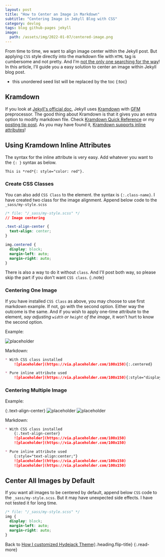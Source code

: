 ```yaml
---
layout: post
title: "How to Center an Image in Markdown"
subtitle: "Centering Image in Jekyll Blog with CSS"
category: devlog
tags: blog github-pages jekyll
image:
  path: /assets/img/2022-01-07/centered-image.png
---
```


From time to time, we want to align image center within the Jekyll post. But applying `CSS` style directly into the
markdown file with `HTML` tag is cumbersome and not pretty. And I'm [not the only one searching for the way]!
In this article, I'll guide you a easy solution to center an image within Jekyll blog post.

[not the only one searching for the way]: https://stackoverflow.com/questions/23819197/jekyll-blog-post-centering-images

<!--more-->

* this unordered seed list will be replaced by the toc
{:toc}

## Kramdown

If you look at [Jekyll's official doc], Jekyll uses [Kramdown] with [GFM] preprocessor. The good thing about Kramdown is
that it gives you an extra option to modify markdown file. Check [Kramdown Quick Reference] or my [posting tip post].
As you may have found it, [Kramdown supports inline attributes]!

[Jekyll's official doc]: https://jekyllrb.com/docs/configuration/markdown/
[Kramdown]: https://kramdown.gettalong.org/quickref.html
[GFM]: https://github.com/kramdown/parser-gfm
[Kramdown Quick Reference]: https://kramdown.gettalong.org/quickref.html
[posting tip post]: https://lazyren.github.io/devlog/hydejack-post-writing-tips-tricks.html
[Kramdown supports inline attributes]: https://kramdown.gettalong.org/quickref.html#inline-attributes

## Using Kramdown Inline Attributes

The syntax for the inline attribute is very easy. Add whatever you want to the `{: }` syntax as below.

```markdown
This is *red*{: style="color: red"}.
```

### Create CSS Classes

You can also add `CSS Class` to the element. the syntax is `{:.class-name}`. I have created two class for the image
alignment. Append below code to the `_sass/my-style.scss`

```css
/* file: "/_sass/my-style.scss" */
// Image centering

.text-align-center {
  text-align: center;
}

img.centered {
  display: block;
  margin-left: auto;
  margin-right: auto;
}
```

There is also a way to do it without `class`. And I'll post both way, so please skip the part if you don't want
`CSS class`.
{:.note}

### Centering One Image

If you have installed `CSS Class` as above, you may choose to use first markdown example. If not, go with the second
option. Either way the outcome is the same. And if you wish to apply one-time attribute to the element, *say adjusting
`width` or `height` of the image*, it won't hurt to know the second option.

Example:

![placeholder](https://via.placeholder.com/100x150)

Markdown:

```markdown
* With CSS class installed
    ![placeholder](https://via.placeholder.com/100x150){:.centered}

* Pure inline attribute used
    ![placeholder](https://via.placeholder.com/100x150){:style="display:block; margin-left:auto; margin-right:auto"}
```

### Centering Multiple Image

Example:

{:.text-align-center}
![placeholder](https://via.placeholder.com/100x150)
![placeholder](https://via.placeholder.com/100x150)

Markdown:

```markdown
* With CSS class installed
    {:.text-align-center}
    ![placeholder](https://via.placeholder.com/100x150)
    ![placeholder](https://via.placeholder.com/100x150)

* Pure inline attribute used
    {:style="text-align:center;"}
    ![placeholder](https://via.placeholder.com/100x150)
    ![placeholder](https://via.placeholder.com/100x150)
```

## Center All Images by Default

If you want all images to be centered by default, append below `CSS` code to the `_sass/my-style.scss`. But it may have
unexpected side effects. I have not tested it for long time.

```css
/* file: "/_sass/my-style.scss" */
img {
  display: block;
  margin-left: auto;
  margin-right: auto;
}
```

Back to [How I customized Hydejack Theme](2020-08-02-how-i-customized-hydejack-theme.md){:.heading.flip-title}
{:.read-more}
